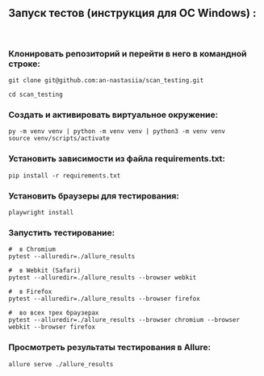 ## Запуск тестов (инструкция для ОС Windows) :

&nbsp;

### Клонировать репозиторий и перейти в него в командной строке:

```
git clone git@github.com:an-nastasiia/scan_testing.git
```

```
cd scan_testing
```

### Cоздать и активировать виртуальное окружение:

```
py -m venv venv | python -m venv venv | python3 -m venv venv
source venv/scripts/activate
```

### Установить зависимости из файла requirements.txt:

```
pip install -r requirements.txt
```

### Установить браузеры для тестирования:

```
playwright install
```

### Запустить тестирование:

```
#  в Chromium
pytest --alluredir=./allure_results

#  в Webkit (Safari)
pytest --alluredir=./allure_results --browser webkit

#  в Firefox
pytest --alluredir=./allure_results --browser firefox

#  во всех трех браузерах
pytest --alluredir=./allure_results --browser chromium --browser webkit --browser firefox
```
### Просмотреть результаты тестирования в Allure:

```
allure serve ./allure_results
```
